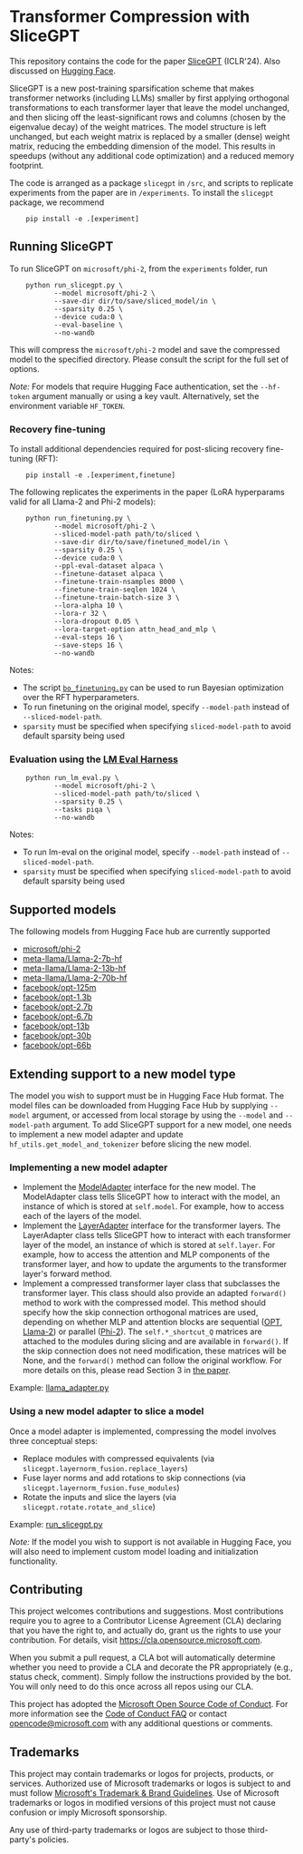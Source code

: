 # Transformer Compression with SliceGPT

This repository contains the code for the paper [SliceGPT](https://arxiv.org/abs/2401.15024) (ICLR'24). Also discussed on [Hugging Face](https://huggingface.co/papers/2401.15024). 

SliceGPT is a new post-training sparsification scheme that makes transformer networks (including LLMs) smaller by 
first applying orthogonal transformations to each transformer layer that leave the model unchanged, and then slicing off the 
least-significant rows and columns (chosen by the eigenvalue decay) of the weight matrices. The model structure is 
left unchanged, but each weight matrix is replaced by a smaller (dense) weight matrix, reducing the embedding dimension 
of the model. This results in speedups (without any additional code optimization) and a reduced memory footprint.  

The code is arranged as a package `slicegpt` in `/src`, and scripts to replicate experiments from the paper are in 
`/experiments`. To install the `slicegpt` package, we recommend

```
    pip install -e .[experiment]
```

## Running SliceGPT

To run SliceGPT on `microsoft/phi-2`, from the `experiments` folder, run 
```
    python run_slicegpt.py \
           --model microsoft/phi-2 \
           --save-dir dir/to/save/sliced_model/in \
           --sparsity 0.25 \
           --device cuda:0 \
           --eval-baseline \
           --no-wandb
```

This will compress the `microsoft/phi-2` model and save the compressed model to the specified directory. Please consult 
the script for the full set of options.

_Note:_ For models that require Hugging Face authentication, set the `--hf-token` argument 
manually or using a key vault. Alternatively, set the environment variable `HF_TOKEN`.

### Recovery fine-tuning

To install additional dependencies required for post-slicing recovery fine-tuning (RFT):

```
    pip install -e .[experiment,finetune]
```

The following replicates the experiments in the paper (LoRA hyperparams valid for all Llama-2 and Phi-2 models): 
```
    python run_finetuning.py \
           --model microsoft/phi-2 \
           --sliced-model-path path/to/sliced \
           --save-dir dir/to/save/finetuned_model/in \
           --sparsity 0.25 \
           --device cuda:0 \
           --ppl-eval-dataset alpaca \
           --finetune-dataset alpaca \
           --finetune-train-nsamples 8000 \
           --finetune-train-seqlen 1024 \
           --finetune-train-batch-size 3 \
           --lora-alpha 10 \
           --lora-r 32 \
           --lora-dropout 0.05 \
           --lora-target-option attn_head_and_mlp \
           --eval-steps 16 \
           --save-steps 16 \
           --no-wandb
```

Notes: 
- The script [`bo_finetuning.py`](./experiments/bo_finetuning.py) can be used to run Bayesian optimization over the RFT hyperparameters.
- To run finetuning on the original model, specify `--model-path` instead of `--sliced-model-path`. 
- `sparsity` must be specified when specifying `sliced-model-path` to avoid default sparsity being used

### Evaluation using the [LM Eval Harness](https://github.com/EleutherAI/lm-evaluation-harness) 
```
    python run_lm_eval.py \
           --model microsoft/phi-2 \
           --sliced-model-path path/to/sliced \
           --sparsity 0.25 \
           --tasks piqa \
           --no-wandb
```

Notes: 
- To run lm-eval on the original model, specify `--model-path` instead of `--sliced-model-path`. 
- `sparsity` must be specified when specifying `sliced-model-path` to avoid default sparsity being used

## Supported models

The following models from Hugging Face hub are currently supported
- [microsoft/phi-2](https://huggingface.co/microsoft/phi-2)
- [meta-llama/Llama-2-7b-hf](https://huggingface.co/meta-llama/Llama-2-7b)
- [meta-llama/Llama-2-13b-hf](https://huggingface.co/meta-llama/Llama-2-13b)
- [meta-llama/Llama-2-70b-hf](https://huggingface.co/meta-llama/Llama-2-70b)
- [facebook/opt-125m](https://huggingface.co/facebook/opt-125m)
- [facebook/opt-1.3b](https://huggingface.co/facebook/opt-1.3b)
- [facebook/opt-2.7b](https://huggingface.co/facebook/opt-2.7b)
- [facebook/opt-6.7b](https://huggingface.co/facebook/opt-6.7b)
- [facebook/opt-13b](https://huggingface.co/facebook/opt-13b)
- [facebook/opt-30b](https://huggingface.co/facebook/opt-30b)
- [facebook/opt-66b](https://huggingface.co/facebook/opt-66b)

## Extending support to a new model type

The model you wish to support must be in Hugging Face Hub format. The model files can be downloaded from 
Hugging Face Hub by supplying `--model` argument, or accessed from local storage by using the `--model` and 
`--model-path` argument. To add SliceGPT support for a new model, one needs to implement a new model adapter 
and update `hf_utils.get_model_and_tokenizer` before slicing the new model.

### Implementing a new model adapter
- Implement the [ModelAdapter](./src/slicegpt/model_adapter.py) interface for the new model. The ModelAdapter class tells SliceGPT 
  how to interact with the model, an instance of which is stored at `self.model`. For example, 
  how to access each of the layers of the model.
- Implement the [LayerAdapter](./src/slicegpt/model_adapter.py) interface for the transformer layers. 
  The LayerAdapter class tells SliceGPT how to interact 
  with each transformer layer of the model, an instance of which is stored at `self.layer`. 
  For example, how to access the attention and MLP components of the transformer layer, and 
  how to update the arguments to the transformer layer's forward method.
- Implement a compressed transformer layer class that subclasses the transformer layer. 
  This class should also  provide an adapted `forward()` method to work with the compressed model. 
  This method should specify how the skip connection orthogonal matrices are used, depending on 
  whether MLP and attention blocks are sequential ([OPT](./src/slicegpt/adapters/opt_adapter.py), 
  [Llama-2](./src/slicegpt/adapters/llama_adapter.py)) or parallel 
  ([Phi-2](./src/slicegpt/adapters/phi2_adapter.py)). The `self.*_shortcut_Q` matrices are attached to the modules during
  slicing and are available in `forward()`. If the skip connection does not need modification, these matrices will be None, 
  and the `forward()` method can follow the original workflow. For more details on this, 
  please read Section 3 in [the paper](https://arxiv.org/abs/2401.15024).

Example: [llama_adapter.py](./src/slicegpt/adapters/llama_adapter.py)

### Using a new model adapter to slice a model
Once a model adapter is implemented, compressing the model involves three conceptual steps:
  - Replace modules with compressed equivalents (via `slicegpt.layernorm_fusion.replace_layers`)
  - Fuse layer norms and add rotations to skip connections (via `slicegpt.layernorm_fusion.fuse_modules`)
  - Rotate the inputs and slice the layers (via `slicegpt.rotate.rotate_and_slice`)

Example: [run_slicegpt.py](./experiments/run_slicegpt.py)

_Note:_ If the model you wish to support is not available in Hugging Face, you will also need to implement 
custom model loading and initialization functionality.

## Contributing

This project welcomes contributions and suggestions.  Most contributions require you to agree to a
Contributor License Agreement (CLA) declaring that you have the right to, and actually do, grant us
the rights to use your contribution. For details, visit https://cla.opensource.microsoft.com.

When you submit a pull request, a CLA bot will automatically determine whether you need to provide
a CLA and decorate the PR appropriately (e.g., status check, comment). Simply follow the instructions
provided by the bot. You will only need to do this once across all repos using our CLA.

This project has adopted the [Microsoft Open Source Code of Conduct](https://opensource.microsoft.com/codeofconduct/).
For more information see the [Code of Conduct FAQ](https://opensource.microsoft.com/codeofconduct/faq/) or
contact [opencode@microsoft.com](mailto:opencode@microsoft.com) with any additional questions or comments.

## Trademarks

This project may contain trademarks or logos for projects, products, or services. Authorized use of Microsoft 
trademarks or logos is subject to and must follow 
[Microsoft's Trademark & Brand Guidelines](https://www.microsoft.com/en-us/legal/intellectualproperty/trademarks/usage/general).
Use of Microsoft trademarks or logos in modified versions of this project must not cause confusion or imply 
Microsoft sponsorship.

Any use of third-party trademarks or logos are subject to those third-party's policies.


